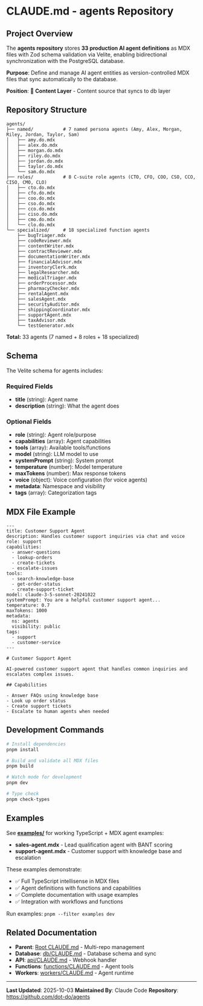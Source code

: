 # CLAUDE.md - agents Repository

## Project Overview

The **agents repository** stores **33 production AI agent definitions** as MDX files with Zod schema validation via Velite, enabling bidirectional synchronization with the PostgreSQL database.

**Purpose**: Define and manage AI agent entities as version-controlled MDX files that sync automatically to the database.

**Position**: 📝 **Content Layer** - Content source that syncs to db layer

## Repository Structure

```
agents/
├── named/           # 7 named persona agents (Amy, Alex, Morgan, Riley, Jordan, Taylor, Sam)
│   ├── amy.do.mdx
│   ├── alex.do.mdx
│   ├── morgan.do.mdx
│   ├── riley.do.mdx
│   ├── jordan.do.mdx
│   ├── taylor.do.mdx
│   └── sam.do.mdx
├── roles/           # 8 C-suite role agents (CTO, CFO, COO, CSO, CCO, CISO, CMO, CLO)
│   ├── cto.do.mdx
│   ├── cfo.do.mdx
│   ├── coo.do.mdx
│   ├── cso.do.mdx
│   ├── cco.do.mdx
│   ├── ciso.do.mdx
│   ├── cmo.do.mdx
│   └── clo.do.mdx
└── specialized/     # 18 specialized function agents
    ├── bugTriager.mdx
    ├── codeReviewer.mdx
    ├── contentWriter.mdx
    ├── contractReviewer.mdx
    ├── documentationWriter.mdx
    ├── financialAdvisor.mdx
    ├── inventoryClerk.mdx
    ├── legalResearcher.mdx
    ├── medicalTriager.mdx
    ├── orderProcessor.mdx
    ├── pharmacyChecker.mdx
    ├── rentalAgent.mdx
    ├── salesAgent.mdx
    ├── securityAuditor.mdx
    ├── shippingCoordinator.mdx
    ├── supportAgent.mdx
    ├── taxAdvisor.mdx
    └── testGenerator.mdx
```

**Total:** 33 agents (7 named + 8 roles + 18 specialized)

## Schema

The Velite schema for agents includes:

### Required Fields
- **title** (string): Agent name
- **description** (string): What the agent does

### Optional Fields
- **role** (string): Agent role/purpose
- **capabilities** (array): Agent capabilities
- **tools** (array): Available tools/functions
- **model** (string): LLM model to use
- **systemPrompt** (string): System prompt
- **temperature** (number): Model temperature
- **maxTokens** (number): Max response tokens
- **voice** (object): Voice configuration (for voice agents)
- **metadata**: Namespace and visibility
- **tags** (array): Categorization tags

## MDX File Example

```mdx
---
title: Customer Support Agent
description: Handles customer support inquiries via chat and voice
role: support
capabilities:
  - answer-questions
  - lookup-orders
  - create-tickets
  - escalate-issues
tools:
  - search-knowledge-base
  - get-order-status
  - create-support-ticket
model: claude-3-5-sonnet-20241022
systemPrompt: You are a helpful customer support agent...
temperature: 0.7
maxTokens: 1000
metadata:
  ns: agents
  visibility: public
tags:
  - support
  - customer-service
---

# Customer Support Agent

AI-powered customer support agent that handles common inquiries and escalates complex issues.

## Capabilities

- Answer FAQs using knowledge base
- Look up order status
- Create support tickets
- Escalate to human agents when needed
```

## Development Commands

```bash
# Install dependencies
pnpm install

# Build and validate all MDX files
pnpm build

# Watch mode for development
pnpm dev

# Type check
pnpm check-types
```

## Examples

See **[examples/](../examples/)** for working TypeScript + MDX agent examples:

- **sales-agent.mdx** - Lead qualification agent with BANT scoring
- **support-agent.mdx** - Customer support with knowledge base and escalation

These examples demonstrate:
- ✅ Full TypeScript intellisense in MDX files
- ✅ Agent definitions with functions and capabilities
- ✅ Complete documentation with usage examples
- ✅ Integration with workflows and functions

Run examples: `pnpm --filter examples dev`

## Related Documentation

- **Parent**: [Root CLAUDE.md](../CLAUDE.md) - Multi-repo management
- **Database**: [db/CLAUDE.md](../db/CLAUDE.md) - Database schema and sync
- **API**: [api/CLAUDE.md](../api/CLAUDE.md) - Webhook handler
- **Functions**: [functions/CLAUDE.md](../functions/CLAUDE.md) - Agent tools
- **Workers**: [workers/CLAUDE.md](../workers/CLAUDE.md) - Agent runtime

---

**Last Updated**: 2025-10-03
**Maintained By**: Claude Code
**Repository**: https://github.com/dot-do/agents
